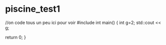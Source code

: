 # piscine_test1
//on code tous un peu ici pour voir
#include <iostream>
  int main()
  {
  int g=2;
  std::cout << g;
  
  return 0;
  }
  
